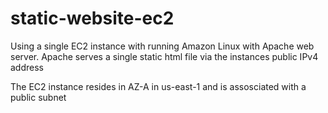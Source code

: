 # static-website-ec2
Using a single EC2 instance with running Amazon Linux with Apache web server.
Apache serves a single static html file via the instances public IPv4 address

The EC2 instance resides in AZ-A in us-east-1 and is assosciated with a public subnet
